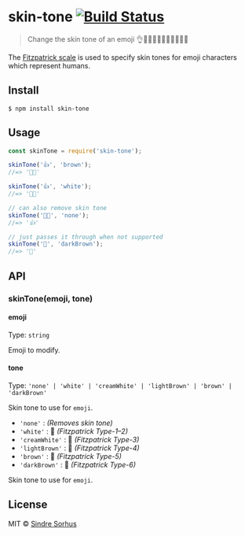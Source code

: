 # skin-tone [![Build Status](https://travis-ci.org/sindresorhus/skin-tone.svg?branch=master)](https://travis-ci.org/sindresorhus/skin-tone)

> Change the skin tone of an emoji 👌👌🏻👌🏼👌🏽👌🏾👌🏿

The [Fitzpatrick scale](https://en.wikipedia.org/wiki/Fitzpatrick_scale#Unicode) is used to specify skin tones for emoji
characters which represent humans.

## Install

```
$ npm install skin-tone
```

## Usage

```js
const skinTone = require('skin-tone');

skinTone('👍', 'brown');
//=> '👍🏾'

skinTone('👍', 'white');
//=> '👍🏻'

// can also remove skin tone
skinTone('👍🏾', 'none');
//=> '👍'

// just passes it through when not supported
skinTone('🦄', 'darkBrown');
//=> '🦄'
```

## API

### skinTone(emoji, tone)

#### emoji

Type: `string`

Emoji to modify.

#### tone

Type: `'none' | 'white' | 'creamWhite' | 'lightBrown' | 'brown' | 'darkBrown'`

Skin tone to use for `emoji`.

- `'none'`       :      *(Removes skin tone)*
- `'white'`      : 🏻   *(Fitzpatrick Type-1–2)*
- `'creamWhite'` : 🏼   *(Fitzpatrick Type-3)*
- `'lightBrown'` : 🏽   *(Fitzpatrick Type-4)*
- `'brown'`      : 🏾   *(Fitzpatrick Type-5)*
- `'darkBrown'`  : 🏿   *(Fitzpatrick Type-6)*

Skin tone to use for `emoji`.

## License

MIT © [Sindre Sorhus](https://sindresorhus.com)
